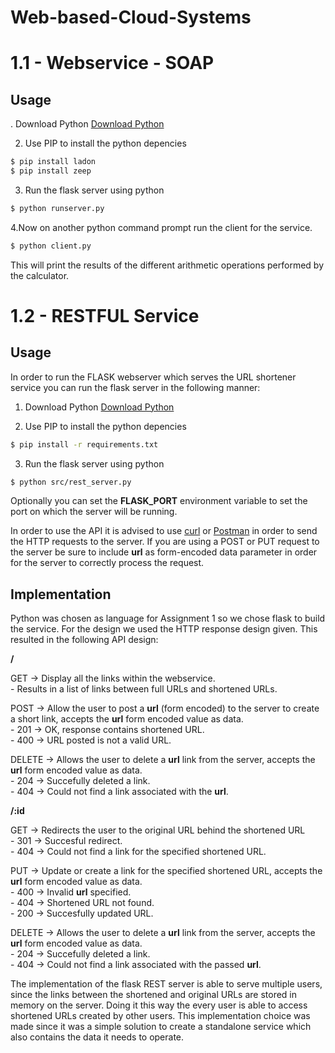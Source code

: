 # Web-based-Cloud-Systems
# 1.1 - Webservice - SOAP

## Usage
. Download Python
[Download Python](https://www.python.org/downloads/)

2. Use PIP to install the python depencies
```sh
$ pip install ladon
$ pip install zeep
```

3. Run the flask server using python
```sh
$ python runserver.py
```
4.Now on another python command prompt run the client for the service.
```sh
$ python client.py
```
This will print the results of the different arithmetic operations performed by the calculator.

# 1.2 - RESTFUL Service

## Usage
In order to run the FLASK webserver which serves the URL shortener service you can run the flask server in the following manner:

1. Download Python
[Download Python](https://www.python.org/downloads/)

2. Use PIP to install the python depencies
```sh
$ pip install -r requirements.txt
```

3. Run the flask server using python
```sh
$ python src/rest_server.py
```

Optionally you can set the **FLASK_PORT** environment variable to set the port on which the server will be running.

In order to use the API it is advised to use [curl](https://curl.haxx.se/) or [Postman](https://www.postman.com/) in order to send the HTTP requests to the server. If you are using a POST or PUT request to the server be sure to include **url** as form-encoded data parameter in order for the server to correctly process the request.


## Implementation
Python was chosen as language for Assignment 1 so we chose flask to build the service. For the design we used the HTTP response design given. This resulted in the following API design:

**/**

GET -> Display all the links within the webservice.<br/>
    - Results in a list of links between full URLs and shortened URLs.<br/>

POST -> Allow the user to post a **url** (form encoded) to the server to create a short link, accepts the **url** form encoded value as data.<br/>
    - 201 -> OK, response contains shortened URL.<br/>
    - 400 -> URL posted is not a valid URL.<br/>

DELETE -> Allows the user to delete a **url** link from the server, accepts the **url** form encoded value as data.<br/>
    - 204 -> Succefully deleted a link.<br/>
    - 404 -> Could not find a link associated with the **url**.<br/>

**/:id**

GET -> Redirects the user to the original URL behind the shortened URL<br/>
    - 301 -> Succesful redirect.<br/>
    - 404 -> Could not find a link for the specified shortened URL.<br/>
    
PUT -> Update or create a link for the specified shortened URL, accepts the **url** form encoded value as data.<br/>
    - 400 -> Invalid **url** specified.<br/>
    - 404 -> Shortened URL not found.<br/>
    - 200 -> Succesfully updated URL.<br/>
    
DELETE -> Allows the user to delete a **url** link from the server, accepts the **url** form encoded value as data. <br/>
    - 204 -> Succefully deleted a link.<br/>
    - 404 -> Could not find a link associated with the passed **url**.<br/>


The implementation of the flask REST server is able to serve multiple users, since the links between the shortened and original URLs are stored in memory on the server. Doing it this way the every user is able to access shortened URLs created by other users. This implementation choice was made since it was a simple solution to create a standalone service which also contains the data it needs to operate.


